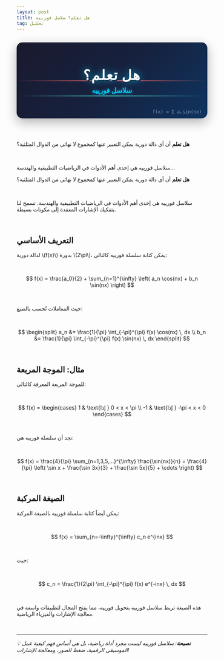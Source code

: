 ```yaml
---
layout: post
title: هل تعلم؟ سلاسل فورييه
tag: تحليل
---
```


<div style="width: 100%; height: 200px; background: linear-gradient(135deg, #1a1a2e 0%, #16213e 50%, #0f3460 100%); border-radius: 15px; display: flex; align-items: center; justify-content: center; position: relative; overflow: hidden; margin: 2em auto; box-shadow: 0 10px 30px rgba(0,0,0,0.3);">
  <div style="position: absolute; width: 100%; height: 2px; background: linear-gradient(90deg, transparent, #00d4ff, transparent); top: 30%; animation: wave 3s ease-in-out infinite;"></div>
  <div style="position: absolute; width: 100%; height: 2px; background: linear-gradient(90deg, transparent, #ff6b6b, transparent); top: 50%; animation: wave 3s ease-in-out infinite 0.5s;"></div>
  <div style="position: absolute; width: 100%; height: 2px; background: linear-gradient(90deg, transparent, #4ecdc4, transparent); top: 70%; animation: wave 3s ease-in-out infinite 1s;"></div>
  <div style="text-align: center; z-index: 10;">
    <div style="font-size: 36px; font-weight: 900; color: #ffffff; text-shadow: 0 0 20px rgba(0, 212, 255, 0.8), 3px 3px 0px #1a1a2e; margin-bottom: 8px; letter-spacing: 2px;">هل تعلم؟</div>
    <div style="font-size: 18px; font-weight: 600; color: #00d4ff; text-shadow: 0 0 10px rgba(0, 212, 255, 0.6);">سلاسل فورييه</div>
  </div>
  <div style="position: absolute; bottom: 10px; right: 15px; font-size: 12px; color: rgba(255, 255, 255, 0.5); font-family: monospace;">f(x) = Σ aₙsin(nx)</div>
</div>

<style>
@keyframes wave {
  0%, 100% { transform: translateX(-100%); }
  50% { transform: translateX(100%); }
}
</style>

<br>

**هل تعلم** أن أي دالة دورية يمكن التعبير عنها كمجموع لا نهائي من الدوال المثلثية؟

<br>

سلاسل فورييه هي إحدى أهم الأدوات في الرياضيات التطبيقية والهندسة...






**هل تعلم** أن أي دالة دورية يمكن التعبير عنها كمجموع لا نهائي من الدوال المثلثية؟

<br>

سلاسل فورييه هي إحدى أهم الأدوات في الرياضيات التطبيقية والهندسة. تسمح لنا بتفكيك الإشارات المعقدة إلى مكونات بسيطة.

<br>

## التعريف الأساسي

لدالة دورية \\(f(x)\\) بدورة \\(2\pi\\)، يمكن كتابة سلسلة فورييه كالتالي:

<br>

$$
f(x) = \frac{a_0}{2} + \sum_{n=1}^{\infty} \left( a_n \cos(nx) + b_n \sin(nx) \right)
$$

<br>

حيث المعاملات تُحسب بالصيغ:

<br>

$$
\begin{split}
a_n &= \frac{1}{\pi} \int_{-\pi}^{\pi} f(x) \cos(nx) \, dx \\
b_n &= \frac{1}{\pi} \int_{-\pi}^{\pi} f(x) \sin(nx) \, dx
\end{split}
$$

<br>

## مثال: الموجة المربعة

للموجة المربعة المعرفة كالتالي:

<br>

$$
f(x) = \begin{cases}
1 & \text{إذا } 0 < x < \pi \\
-1 & \text{إذا } -\pi < x < 0
\end{cases}
$$

<br>

نجد أن سلسلة فورييه هي:

<br>

$$
f(x) = \frac{4}{\pi} \sum_{n=1,3,5,...}^{\infty} \frac{\sin(nx)}{n} = \frac{4}{\pi} \left( \sin x + \frac{\sin 3x}{3} + \frac{\sin 5x}{5} + \cdots \right)
$$

<br>

## الصيغة المركبة

يمكن أيضاً كتابة سلسلة فورييه بالصيغة المركبة:

<br>

$$
f(x) = \sum_{n=-\infty}^{\infty} c_n e^{inx}
$$

<br>

حيث:

<br>

$$
c_n = \frac{1}{2\pi} \int_{-\pi}^{\pi} f(x) e^{-inx} \, dx
$$

<br>

هذه الصيغة تربط سلاسل فورييه بتحويل فورييه، مما يفتح المجال لتطبيقات واسعة في معالجة الإشارات والفيزياء الرياضية.

<br>

---

*💡 **نصيحة**: سلاسل فورييه ليست مجرد أداة رياضية، بل هي أساس فهم كيفية عمل الموسيقى الرقمية، ضغط الصور، ومعالجة الإشارات!*
